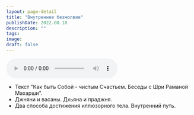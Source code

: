 ```yaml
---
layout: page-detail
title: "Внутреннее безмолвие"
publishDate: 2022.08.18
description: ""
tags:
image:
draft: false
---
```


<audio title="2022.08.18 - Внутреннее безмолвие.mp3" src="https://filer-api.advayta.org/v1.0/public/files/73049" controls=""></audio>

* Текст "Как быть Собой - чистым Счастьем. Беседы с Шри Раманой Махарши".
* Джняни и васаны. Дхьяна и праджня.
* Два способа достижения иллюзорного тела. Внутренний путь.

  

